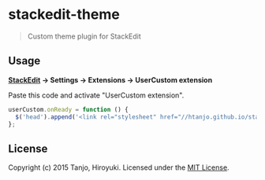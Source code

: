 # stackedit-theme
> Custom theme plugin for StackEdit

## Usage
**[StackEdit](https://stackedit.io/editor) -> Settings -> Extensions -> UserCustom extension**

Paste this code and activate "UserCustom extension".
```js
userCustom.onReady = function () {
  $('head').append('<link rel="stylesheet" href="//htanjo.github.io/stackedit-theme/stackedit-theme.css">');
};
```

## License
Copyright (c) 2015 Tanjo, Hiroyuki. Licensed under the [MIT License](LICENSE).
